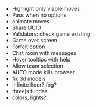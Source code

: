 - Highlight only viable moves
- Pass when no options
- animate moves
- Share UUID
- Validators:
 check game existing
- Game over screen
- Forfeit option
- Chat room with messages
- Hover tooltips with help
- Allow team selection
- AUTO mode kills browser
- fix 3d models
- infinite floor? fog?
- threejs fundas
- colors, lights?
